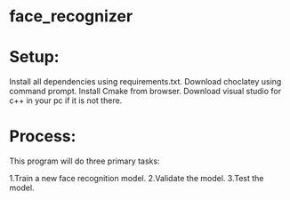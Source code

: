 # face_recognizer

# Setup:
Install all dependencies using requirements.txt.
Download choclatey using command prompt.
Install Cmake from browser.
Download visual studio for c++ in your pc if it is not there.

# Process:
This program will do three primary tasks:

1.Train a new face recognition model.
2.Validate the model.
3.Test the model.
